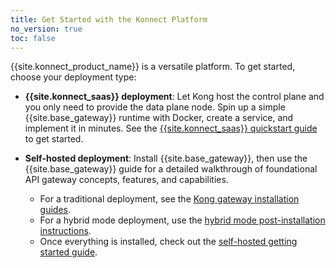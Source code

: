 ```yaml
---
title: Get Started with the Konnect Platform
no_version: true
toc: false
---
```


{{site.konnect_product_name}} is a versatile platform. To get started, choose
your deployment type:

* **{{site.konnect_saas}} deployment**: Let Kong host the control plane
and you only need to provide the data plane node. Spin up a simple
{{site.base_gateway}} runtime with Docker, create a service, and implement it
in minutes. See the
[{{site.konnect_saas}} quickstart guide](/konnect/getting-started/) to get
started.

* **Self-hosted deployment**:
Install {{site.base_gateway}}, then use the {{site.base_gateway}} guide for a
detailed walkthrough of foundational API gateway concepts, features, and
capabilities.
    * For a traditional deployment, see the [Kong gateway installation guides](/enterprise/latest/deployment/installation).
    * For a hybrid mode deployment, use the [hybrid mode post-installation instructions](/enterprise/latest/deployment/hybrid-mode-setup).
    * Once everything is installed, check out the
    [self-hosted getting started guide](/getting-started-guide/latest/overview).
